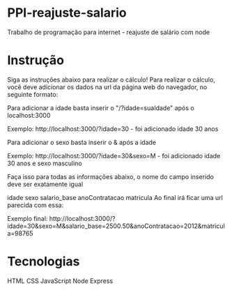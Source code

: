 # PPI-reajuste-salario
Trabalho de programação para internet - reajuste de salário com node

# Instrução

Siga as instruções abaixo para realizar o cálculo!
Para realizar o cálculo, você deve adicionar os dados na url da página web do navegador, no seguinte formato:

Para adicionar a idade basta inserir o "/?idade=suaIdade" após o localhost:3000

Exemplo: http://localhost:3000/?idade=30 - foi adicionado idade 30 anos

Para adicionar o sexo basta inserir o & após a idade

Exemplo: http://localhost:3000/?idade=30&sexo=M - foi adicionado idade 30 anos e sexo masculino

Faça isso para todas as informações abaixo, o nome do campo inserido deve ser exatamente igual

idade
sexo
salario_base
anoContratacao
matricula
Ao final irá ficar uma url parecida com essa:

Exemplo final: http://localhost:3000/?idade=30&sexo=M&salario_base=2500.50&anoContratacao=2012&matricula=98765

# Tecnologias

HTML
CSS
JavaScript
Node
Express
